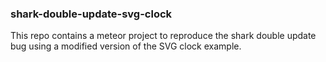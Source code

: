 ### shark-double-update-svg-clock

This repo contains a meteor project to reproduce the shark double update bug using a modified version of the SVG clock example.
